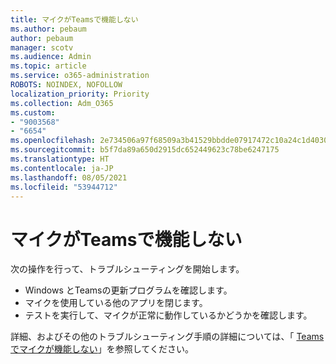 ```yaml
---
title: マイクがTeamsで機能しない
ms.author: pebaum
author: pebaum
manager: scotv
ms.audience: Admin
ms.topic: article
ms.service: o365-administration
ROBOTS: NOINDEX, NOFOLLOW
localization_priority: Priority
ms.collection: Adm_O365
ms.custom:
- "9003568"
- "6654"
ms.openlocfilehash: 2e734506a97f68509a3b41529bbdde07917472c10a24c1d40305fdad7feff41a
ms.sourcegitcommit: b5f7da89a650d2915dc652449623c78be6247175
ms.translationtype: HT
ms.contentlocale: ja-JP
ms.lasthandoff: 08/05/2021
ms.locfileid: "53944712"
---
```

# <a name="microphone-isnt-working-in-teams"></a>マイクがTeamsで機能しない

次の操作を行って、トラブルシューティングを開始します。

- Windows とTeamsの更新プログラムを確認します。
- マイクを使用している他のアプリを閉じます。
- テストを実行して、マイクが正常に動作しているかどうかを確認します。

詳細、およびその他のトラブルシューティング手順の詳細については、「 [Teamsでマイクが機能しない](https://support.microsoft.com/office/666d1123-9dd0-4a31-ad2e-a758b204f33a)」を参照してください。
